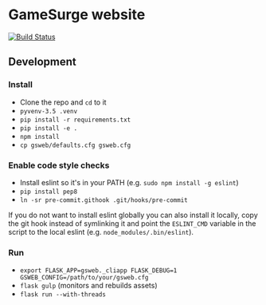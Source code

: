 # GameSurge website

[![Build Status](https://travis-ci.org/GameSurge/web.svg?branch=master)](https://travis-ci.org/GameSurge/web)

## Development

### Install

- Clone the repo and `cd` to it
- `pyvenv-3.5 .venv`
- `pip install -r requirements.txt`
- `pip install -e .`
- `npm install`
- `cp gsweb/defaults.cfg gsweb.cfg`


### Enable code style checks

- Install eslint so it's in your PATH (e.g. `sudo npm install -g eslint`)
- `pip install pep8`
- `ln -sr pre-commit.githook .git/hooks/pre-commit`

If you do not want to install eslint globally you can also install it locally,
copy the git hook instead of symlinking it and point the `ESLINT_CMD` variable
in the script to the local eslint (e.g. `node_modules/.bin/eslint`).



### Run
- `export FLASK_APP=gsweb._cliapp FLASK_DEBUG=1 GSWEB_CONFIG=/path/to/your/gsweb.cfg`
- `flask gulp` (monitors and rebuilds assets)
- `flask run --with-threads`
